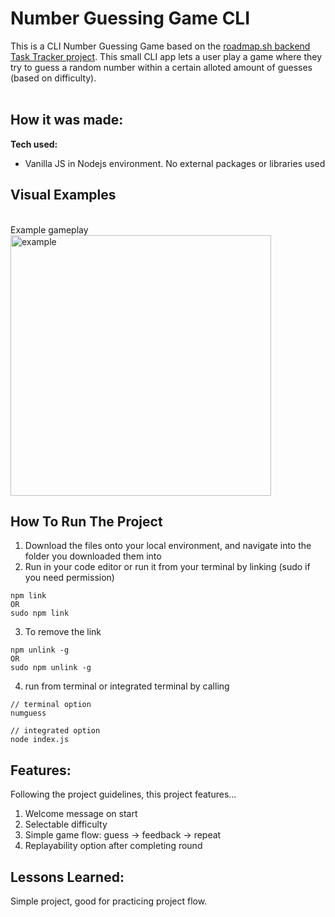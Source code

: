 # Number Guessing Game CLI

This is a CLI Number Guessing Game based on the [roadmap.sh backend Task Tracker project](https://roadmap.sh/projects/number-guessing-game). This small CLI app lets a user
play a game where they try to guess a random number within a certain alloted amount of guesses (based on difficulty).
<br>
<br>

## How it was made:

**Tech used:** 
- Vanilla JS in Nodejs environment. No external packages or libraries used

## Visual Examples
<br> Example gameplay <br>
<img width="417" alt="example" src="https://github.com/user-attachments/assets/945f4508-259d-4d50-a761-f8fc0b4b1b9a" />

## How To Run The Project

1. Download the files onto your local environment, and navigate into the folder you downloaded them into
2. Run in your code editor or run it from your terminal by linking (sudo if you need permission)
```
npm link 
OR
sudo npm link 
```
3. To remove the link
```
npm unlink -g
OR
sudo npm unlink -g
```
4. run from terminal or integrated terminal by calling
```
// terminal option
numguess

// integrated option
node index.js
```

## Features:

Following the project guidelines, this project features...
1. Welcome message on start
2. Selectable difficulty
3. Simple game flow: guess -> feedback -> repeat
4. Replayability option after completing round

## Lessons Learned:
Simple project, good for practicing project flow. 
